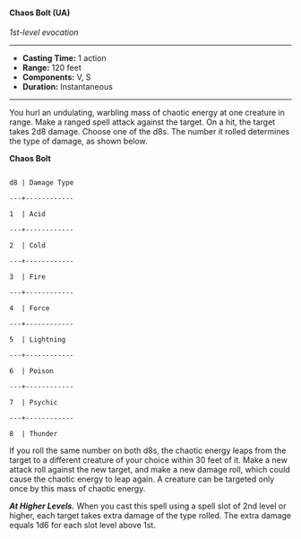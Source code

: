 #### Chaos Bolt (UA)
*1st-level evocation*
___
- **Casting Time:** 1 action
- **Range:** 120 feet
- **Components:** V, S
- **Duration:** Instantaneous
___
You hurl an undulating, warbling mass of chaotic energy at one creature in range. Make a ranged spell attack against the target. On a hit, the target takes 2d8 damage. Choose one of the d8s. The number it rolled determines the type of damage, as shown below.

**Chaos Bolt**

```

d8 | Damage Type

---+------------

1  | Acid       

---+------------

2  | Cold       

---+------------

3  | Fire       

---+------------

4  | Force      

---+------------

5  | Lightning  

---+------------

6  | Poison     

---+------------

7  | Psychic    

---+------------

8  | Thunder

```

If you roll the same number on both d8s, the chaotic energy leaps from the target to a different creature of your choice within 30 feet of it. Make a new attack roll against the new target, and make a new damage roll, which could cause the chaotic energy to leap again. A creature can be targeted only once by this mass of chaotic energy.

***At Higher Levels.*** When you cast this spell using a spell slot of 2nd level or higher, each target takes extra damage of the type rolled. The extra damage equals 1d6 for each slot level above 1st.
